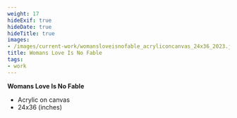 ```yaml
---
weight: 17
hideExif: true
hideDate: true
hideTitle: true
images:
- /images/current-work/womansloveisnofable_acryliconcanvas_24x36_2023.jpg
title: Womans Love Is No Fable
tags:
- work
---
```

**Womans Love Is No Fable**
- Acrylic on canvas
- 24x36 (inches)